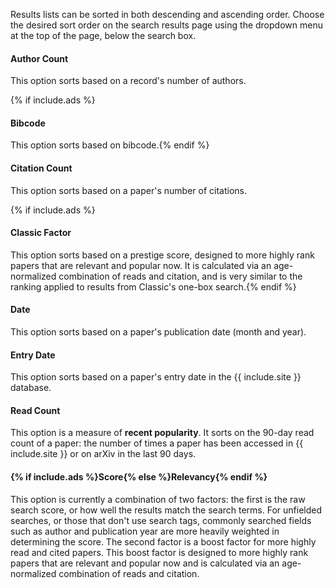 Results lists can be sorted in both descending and ascending order. Choose the desired sort order on the search results page using the dropdown menu at the top of the page, below the search box.
<br/>

<h4>Author Count</h4>
This option sorts based on a record's number of authors.

{% if include.ads %}<h4>Bibcode</h4>
This option sorts based on bibcode.{% endif %}

<h4>Citation Count</h4>
This option sorts based on a paper's number of citations.

{% if include.ads %}<h4>Classic Factor</h4>
This option sorts based on a prestige score, designed to more highly rank papers that are relevant and popular now. It is calculated via an age-normalized combination of reads and citation, and is very similar to the ranking applied to results from Classic's one-box search.{% endif %}

<h4>Date</h4>
This option sorts based on a paper's publication date (month and year).
<br/>

<h4>Entry Date</h4>
This option sorts based on a paper's entry date in the {{ include.site }} database.
<br/>

<h4>Read Count</h4>
This option is a measure of <b>recent popularity</b>. It sorts on the
90-day read count of a paper: the number of times a paper has been
accessed in {{ include.site }} or on arXiv in the last 90 days.

<h4>{% if include.ads %}Score{% else %}Relevancy{% endif %}</h4>
This option is currently a combination of two factors: the first is the raw search score, or how well the results match the search terms. For unfielded searches, or those that don't use search tags, commonly searched fields such as author and publication year are more heavily weighted in determining the score. The second factor is a boost factor for more highly read and cited papers. This boost factor is designed to more highly rank papers that are relevant and popular now and is calculated via an age-normalized combination of reads and citation.
